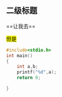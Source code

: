 ## 二级标题

==让我去==

<mark>但是</mark>

```c++
#include<stdio.h>
int main()
{
    int a,b;
    printf("%d",a);
    return 0;

}
```
